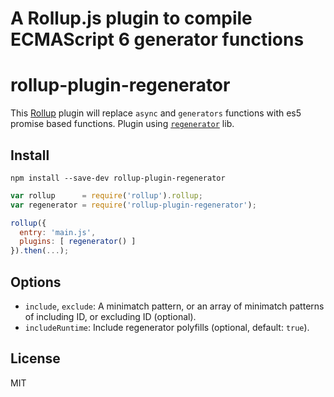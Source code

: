 A Rollup.js plugin to compile ECMAScript 6 generator functions
=============================
# rollup-plugin-regenerator

This [Rollup](http://rollupjs.org/) plugin will replace `async` and `generators` functions with es5 promise based functions.
Plugin using [`regenerator`](https://github.com/facebook/regenerator) lib.

## Install

```
npm install --save-dev rollup-plugin-regenerator
```

```js
var rollup      = require('rollup').rollup;
var regenerator = require('rollup-plugin-regenerator');

rollup({
  entry: 'main.js',
  plugins: [ regenerator() ]
}).then(...);
```
## Options

* `include`, `exclude`: A minimatch pattern, or an array of minimatch patterns of including ID, or excluding ID (optional).
* `includeRuntime`: Include regenerator polyfills (optional, default: `true`).

## License

MIT
